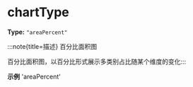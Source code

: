 # chartType

**Type:** `"areaPercent"`

:::note{title=描述}
百分比面积图



百分比面积图，以百分比形式展示多类别占比随某个维度的变化:::

**示例**
'areaPercent'


